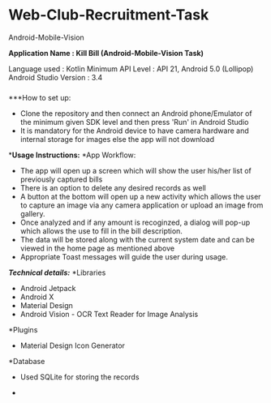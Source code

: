 # Web-Club-Recruitment-Task
Android-Mobile-Vision

**Application Name : Kill Bill (Android-Mobile-Vision Task)**

Language used : Kotlin
Minimum API Level : API 21, Android 5.0 (Lollipop)
Android Studio Version : 3.4

#####

***How to set up:
- Clone the repository and then connect an Android phone/Emulator of the minimum given SDK level and then press 'Run' in Android Studio
- It is mandatory for the Android device to have camera hardware and internal storage for images else the app will not download

***Usage Instructions:**
*App Workflow:
- The app will open up a screen which will show the user his/her list of previously captured bills
- There is an option to delete any desired records as well
- A button at the bottom will open up a new activity which allows the user to capture an image via any camera application or upload an image from gallery.
- Once analyzed and if any amount is recoginzed, a dialog will pop-up which allows the use to fill in the bill description.
- The data will be stored along with the current system date and can be viewed in the home page as mentioned above
- Appropriate Toast messages will guide the user during usage.

***Technical details:***
*Libraries
- Android Jetpack
- Android X
- Material Design
- Android Vision - OCR Text Reader for Image Analysis 

*Plugins
- Material Design Icon Generator

*Database
- Used SQLite for storing the records

*


